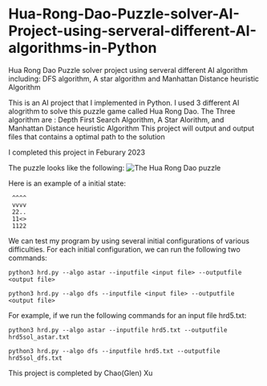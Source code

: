 # Hua-Rong-Dao-Puzzle-solver-AI-Project-using-serveral-different-AI-algorithms-in-Python
Hua Rong Dao Puzzle solver project using serveral different AI algorithm including: DFS algorithm, A star algorithm and   Manhattan Distance heuristic Algorithm

This is an AI project that I implemented in Python.
I used 3 different AI alogrithm to solve this puzzle game called Hua Rong Dao.
The Three algorithm are : Depth First Search Algorithm, A Star Alorithm, and Manhattan Distance heuristic Algorithm
This project will output and output files that contains a optimal path to the solution

I completed this project in Feburary 2023

The puzzle looks like the following:
![The Hua Rong Dao puzzle](https://github.com/ChaoGlenXu/Hua-Rong-Dao-Puzzle-solver-AI-Project-using-serveral-different-AI-algorithms-in-Python/assets/59375616/1658be0e-5eae-4eaf-b14a-a3cddb540d7a)

Here is an example of a initial state:
```
 ^^^^
 vvvv
 22..
 11<>
 1122
```

We can test my program by using several initial configurations of various difficulties. For each initial configuration, we can run the following two commands:
```
python3 hrd.py --algo astar --inputfile <input file> --outputfile <output file> 

python3 hrd.py --algo dfs --inputfile <input file> --outputfile <output file>
```



For example, if we run the following commands for an input file hrd5.txt:
```
python3 hrd.py --algo astar --inputfile hrd5.txt --outputfile hrd5sol_astar.txt

python3 hrd.py --algo dfs --inputfile hrd5.txt --outputfile hrd5sol_dfs.txt
```



This project is completed by Chao(Glen) Xu 
